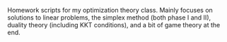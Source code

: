 Homework scripts for my optimization theory class. Mainly focuses on solutions to linear problems, the simplex method (both phase I and II), duality theory (including KKT conditions), and a bit of game theory at the end.

